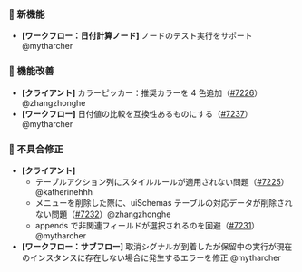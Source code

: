 ### 🎉 新機能

* **[ワークフロー：日付計算ノード]** ノードのテスト実行をサポート @mytharcher

### 🚀 機能改善

* **[クライアント]** カラーピッカー：推奨カラーを 4 色追加（[#7226](https://github.com/nocobase/nocobase/pull/7226)）@zhangzhonghe
* **[ワークフロー]** 日付値の比較を互換性あるものにする（[#7237](https://github.com/nocobase/nocobase/pull/7237)）@mytharcher

### 🐛 不具合修正

* **[クライアント]**
  * テーブルアクション列にスタイルルールが適用されない問題（[#7225](https://github.com/nocobase/nocobase/pull/7225)）@katherinehhh
  * メニューを削除した際に、uiSchemas テーブルの対応データが削除されない問題（[#7232](https://github.com/nocobase/nocobase/pull/7232)）@zhangzhonghe
  * appends で非関連フィールドが選択されるのを回避（[#7231](https://github.com/nocobase/nocobase/pull/7231)）@mytharcher
* **[ワークフロー：サブフロー]** 取消シグナルが到着したが保留中の実行が現在のインスタンスに存在しない場合に発生するエラーを修正 @mytharcher

